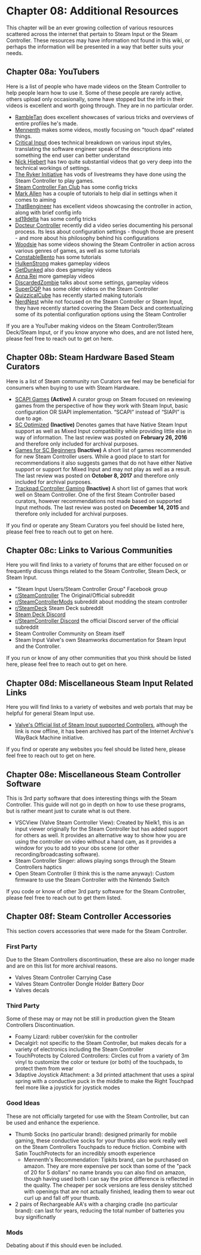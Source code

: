 # Chapter 08: Additional Resources

This chapter will be an ever growing collection of various resources scattered across the internet that pertain to Steam Input or the Steam Controller. These resources may have information not found in this wiki, or perhaps the information will be presented in a way that better suits your needs.

## Chapter 08a: YouTubers

Here is a list of people who have made videos on the Steam Controller to help people learn how to use it. Some of these people are rarely active, others upload only occasionally, some have stopped but the info in their videos is excellent and worth going through. They are in no particular order.

* [RambleTan](https://www.youtube.com/c/rambletan) does excellent showcases of various tricks and overviews of entire profiles he's made.
* [Mennenth](https://www.youtube.com/c/mennenth) makes some videos, mostly focusing on "touch dpad" related things.
* [Critical Input](https://www.youtube.com/user/CritComposer) does technical breakdown on various input styles, translating the software engineer speak of the descriptions into something the end user can better understand
* [Nick Hiebert](https://www.youtube.com/channel/UC_B_yN5Jzd2OPvKSp-ogG2Q) has two quite substantial videos that go very deep into the technical workings of settings.
* [The Ryker Initiative](https://www.youtube.com/channel/UC6Rq0h-Z1_P8NiPTFZDwaig) has vods of livestreams they have done using the Steam Controller to play games.
* [Steam Controller Fan Club](https://www.youtube.com/channel/UCf0_gzICBuymWyniCUGWzrA) has some config tricks
* [Mark Allen](https://www.youtube.com/channel/UCC3PunEhHJDtDy9LvuukCLw) has a couple of tutorials to help dial in settings when it comes to aiming
* [ThatBengineer](https://www.youtube.com/channel/UCJnAmSJEJqTgpH57FaD1hag) has excellent videos showcasing the controller in action, along with brief config info
* [sd19delta](https://www.youtube.com/channel/UC1DUtuoQCN-cc2b3PLteNeg) has some config tricks
* [Docteur Controller](https://www.youtube.com/channel/UC1GoAgop-6tbftsU4qtpSOQ) recently did a video series documenting his personal process. Its less about configuration settings - though those are present - and more about his philosophy behind his configurations
* [Woodsie](https://www.youtube.com/user/TheDarkAlly) has some videos showing the Steam Controller in action across various genres of games, as well as some tutorials
* [ConstableBento](https://www.youtube.com/channel/UCVC5wCDSwvZwABWEPqv5mfw) has some tutorials
* [HulkenStrong](https://www.youtube.com/channel/UC3YOFnM5LFS8l0mjgotHQXA) makes gameplay videos
* [GetDunked](https://www.youtube.com/channel/UCBcATKRld-58W6Db5aBeAgQ) also does gameplay videos
* [Anna Rei](https://www.youtube.com/channel/UCZML-UtFCxDajBXALA40unQ) more gameplay videos
* [DiscardedZombie](https://www.youtube.com/user/Necrocom4) talks about some settings, gameplay videos
* [SuperDQP](https://www.youtube.com/user/SuperDQP) has some older videos on the Steam Controller
* [QuizzicalCube](https://www.youtube.com/channel/UC766xnOCoh_5BoBpGSJ1AQA) has recently started making tutorials
* [NerdNest](https://www.youtube.com/channel/UCiC38Llz5e3qR6EaQAGlWvw) while not focused on the Steam Controller or Steam Input, they have recently started covering the Steam Deck and contextualizing some of its potential configuration options using the Steam Controller

If you are a YouTuber making videos on the Steam Controller/Steam Deck/Steam Input, or if you know anyone who does, and are not listed here, please feel free to reach out to get on here.

## Chapter 08b: Steam Hardware Based Steam Curators

Here is a list of Steam community run Curators we feel may be beneficial for consumers when buying to use with Steam Hardware.

* [SCAPI Games](https://store.steampowered.com/curator/30072643/) **(Active)** A curator group on Steam focused on reviewing games from the perspective of how they work with Steam Input, basic configuration OR SIAPI implementation. “SCAPI” instead of “SIAPI” is due to age.
* [SC Optimized](https://store.steampowered.com/curator/11109760-SC-Optimized/) **(Inactive)** Denotes games that have Native Steam Input support as well as Mixed Input compatibility while providing little else in way of information. The last review was posted on **February 26, 2016** and therefore only included for archival purposes.
* [Games for SC Beginners](https://store.steampowered.com/curator/30069499-Games-for-SC-Beginners/) **(Inactive)** A short list of games recommended for new Steam Controller users. While a good place to start for recommendations it also suggests games that do not have either Native support or support for Mixed Input and may not play as well as a result. The last review was posted on **October 8, 2017** and therefore only included for archival purposes.
* [Trackpad Controller Gaming](https://store.steampowered.com/curator/11165520-Trackpad-Controller-Gaming/) **(Inactive)** A short list of games that work well on Steam Controller. One of the first Steam Controller based curators, however recommendations not made based on supported Input methods. The last review was posted on **December 14, 2015** and therefore only included for archival purposes.

If you find or operate any Steam Curators you feel should be listed here, please feel free to reach out to get on here.

## Chapter 08c: Links to Various Communities

Here you will find links to a variety of forums that are either focused on or frequently discuss things related to the Steam Controller, Steam Deck, or Steam Input.

* "Steam Input Users/Steam Controller Group" Facebook group
* [r/SteamController](https://reddit.com/r/SteamController) The Original/Official subreddit
* [r/SteamControllerMods](https://reddit.com/r/SteamControllerMods) subreddit about modding the steam controller
* [r/SteamDeck](https://reddit.com/r/SteamDeck) Steam Deck subreddit
* [Steam Deck Discord](https://discord.gg/gxHP8UCNe2)
* [r/SteamController Discord](https://discord.gg/0rbOrsYLYD69x2Sw) the official Discord server of the official subreddit
* Steam Controller Community on Steam itself
* Steam Input Valve's own Steamworks documentation for Steam Input and the Controller.

If you run or know of any other communities that you think should be listed here, please feel free to reach out to get on here.

## Chapter 08d: Miscellaneous Steam Input Related Links

Here you will find links to a variety of websites and web portals that may be helpful for general Steam Input use.

* [Valve's Official list of Steam Input supported Controllers](https://web.archive.org/web/20210302211416/https://support.steampowered.com/kb_article.php?ref=5199-TOKV-4426), although the link is now offline, it has been archived has part of the Internet Archive's WayBack Machine initiative.

If you find or operate any websites you feel should be listed here, please feel free to reach out to get on here.

## Chapter 08e: Miscellaneous Steam Controller Software

This is 3rd party software that does interesting things with the Steam Controller. This guide will not go in depth on how to use these programs, but is rather meant just to curate what is out there.

* VSCView (Valve Steam Controller View): Created by Nielk1, this is an input viewer originally for the Steam Controller but has added support for others as well. It provides an alternative way to show how you are using the controller on video without a hand cam, as it provides a window for you to add to your obs scene (or other recording/broadcasting software).
* Steam Controller Singer: allows playing songs through the Steam Controllers haptics
* Open Steam Controller (I think this is the name anyway): Custom firmware to use the Steam Controller with the Nintendo Switch

If you code or know of other 3rd party software for the Steam Controller, please feel free to reach out to get them listed.

## Chapter 08f: Steam Controller Accessories

This section covers accessories that were made for the Steam Controller.

### First Party

Due to the Steam Controllers discontinuation, these are also no longer made and are on this list for more archival reasons.

* Valves Steam Controller Carrying Case
* Valves Steam Controller Dongle Holder Battery Door
* Valves decals

### Third Party

Some of these may or may not be still in production given the Steam Controllers Discontinuation.

* Foamy Lizard: rubber cover/skin for the controller
* Decalgirl: not specific to the Steam Controller, but makes decals for a variety of electronics including the Steam Controller
* TouchProtects by Colored Controllers: Circles cut from a variety of 3m vinyl to customize the color or texture (or both) of the touchpads, to protect them from wear
* 3daptive Joystick Attachment: a 3d printed attachment that uses a spiral spring with a conductive puck in the middle to make the Right Touchpad feel more like a joystick for joystick modes

### Good Ideas

These are not officially targeted for use with the Steam Controller, but can be used and enhance the experience.

* Thumb Socks (no particular brand): designed primarily for mobile gaming, these conductive socks for your thumbs also work really well on the Steam Controllers Touchpads to reduce friction. Combine with Satin TouchProtects for an incredibly smooth experience
  * Mennenth's Recommendation: Tipkits brand, can be purchased on amazon. They are more expensive per sock than some of the "pack of 20 for 5 dollars" no name brands you can also find on amazon, though having used both I can say the price difference is reflected in the quality. The cheaper per sock versions are less densley stitched with openings that are not actually finished, leading them to wear out curl up and fall off your thumb.
* 2 pairs of Rechargeable AA's with a charging cradle (no particular brand): can last for years, reducing the total number of batteries you buy significnatly

### Mods

Debating about if this should even be included.
